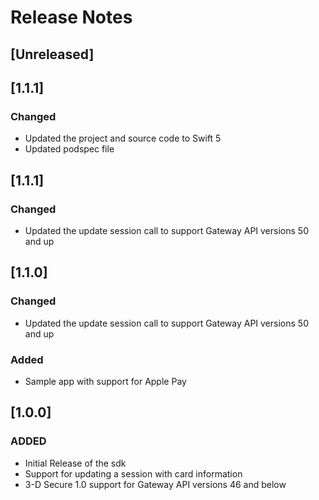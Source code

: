 # Release Notes

## [Unreleased]

## [1.1.1]
### Changed
- Updated the project and source code to Swift 5
- Updated podspec file

## [1.1.1]
### Changed
- Updated the update session call to support Gateway API versions 50 and up

## [1.1.0]
### Changed
- Updated the update session call to support Gateway API versions 50 and up

### Added
- Sample app with support for Apple Pay

## [1.0.0]
### ADDED
- Initial Release of the sdk
- Support for updating a session with card information
- 3-D Secure 1.0 support for Gateway API versions 46 and below
